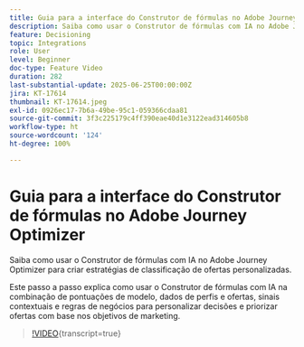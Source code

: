 ```yaml
---
title: Guia para a interface do Construtor de fórmulas no Adobe Journey Optimizer
description: Saiba como usar o Construtor de fórmulas com IA no Adobe Journey Optimizer para criar estratégias de classificação de ofertas personalizadas. Este passo a passo explica como usar o Construtor de fórmulas com IA na combinação de pontuações de modelo, dados de perfis e ofertas, sinais contextuais e regras de negócios para personalizar decisões e priorizar ofertas com base nos objetivos de marketing.
feature: Decisioning
topic: Integrations
role: User
level: Beginner
doc-type: Feature Video
duration: 282
last-substantial-update: 2025-06-25T00:00:00Z
jira: KT-17614
thumbnail: KT-17614.jpeg
exl-id: 0926ec17-7b6a-49be-95c1-059366cdaa81
source-git-commit: 3f3c225179c4ff390eae40d1e3122ead314605b8
workflow-type: ht
source-wordcount: '124'
ht-degree: 100%

---
```


# Guia para a interface do Construtor de fórmulas no Adobe Journey Optimizer

Saiba como usar o Construtor de fórmulas com IA no Adobe Journey Optimizer para criar estratégias de classificação de ofertas personalizadas.

Este passo a passo explica como usar o Construtor de fórmulas com IA na combinação de pontuações de modelo, dados de perfis e ofertas, sinais contextuais e regras de negócios para personalizar decisões e priorizar ofertas com base nos objetivos de marketing.

>[!VIDEO](https://video.tv.adobe.com/v/3464446/?learn=on&enablevpops){transcript=true}
